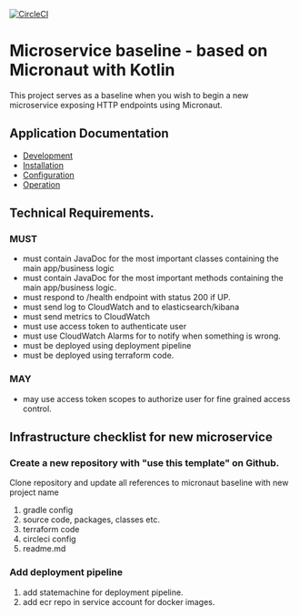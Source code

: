 [![CircleCI](https://circleci.com/gh/nsbno/trafficinfo-baseline-micronaut.svg?style=svg&circle-token=67eb02d828d5a7e61e775f7840c387cc5be36dca)](https://circleci.com/gh/nsbno/trafficinfo-baseline-micronaut)

# Microservice baseline - based on Micronaut with Kotlin
This project serves as a baseline when you wish to begin a new microservice 
exposing HTTP endpoints using Micronaut.

## Application Documentation
- [Development](/docs/development.md)
- [Installation](/docs/installation.md)
- [Configuration](/docs/configuration.md)
- [Operation](/docs/operation.md)

## Technical Requirements.
### MUST
- must contain JavaDoc for the most important classes containing the main app/business logic
- must contain JavaDoc for the most important methods containing the main app/business logic.
- must respond to /health endpoint with status 200 if UP.
- must send log to CloudWatch and to elasticsearch/kibana
- must send metrics to CloudWatch
- must use access token to authenticate user
- must use CloudWatch Alarms for to notify when something is wrong.
- must be deployed using deployment pipeline
- must be deployed using terraform code.

### MAY
- may use access token scopes to authorize user for fine grained access control.

## Infrastructure checklist for new microservice
### Create a new repository with "use this template" on Github.  
Clone repository and update all references to micronaut baseline with new project name
   1. gradle config
   2. source code, packages, classes etc.
   3. terraform code
   4. circleci config
   5. readme.md
 
### Add deployment pipeline 
   1. add statemachine for deployment pipeline.
   2. add ecr repo in service account for docker images.